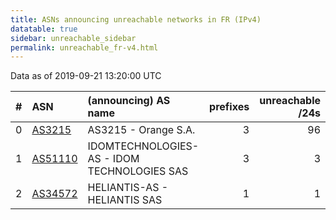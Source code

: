 ```yaml
---
title: ASNs announcing unreachable networks in FR (IPv4)
datatable: true
sidebar: unreachable_sidebar
permalink: unreachable_fr-v4.html
---
```


Data as of 2019-09-21 13:20:00 UTC


<div class="datatable-begin"></div>

|   # | ASN                                    | (announcing) AS name                        |   prefixes |   unreachable /24s |
|----:|:---------------------------------------|:--------------------------------------------|-----------:|-------------------:|
|   0 | [AS3215](unreachable_AS3215-v4.html)   | AS3215 - Orange S.A.                        |          3 |                 96 |
|   1 | [AS51110](unreachable_AS51110-v4.html) | IDOMTECHNOLOGIES-AS - IDOM TECHNOLOGIES SAS |          3 |                  3 |
|   2 | [AS34572](unreachable_AS34572-v4.html) | HELIANTIS-AS - HELIANTIS SAS                |          1 |                  1 |

<div class="datatable-end"></div>